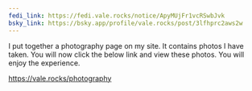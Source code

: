 ```yaml
---
fedi_link: https://fedi.vale.rocks/notice/ApyMUjFr1vcRSwbJvk
bsky_link: https://bsky.app/profile/vale.rocks/post/3lfhprc2aws2w
---
```


I put together a photography page on my site. It contains photos I have taken. You will now click the below link and view these photos. You will enjoy the experience.

<https://vale.rocks/photography>
